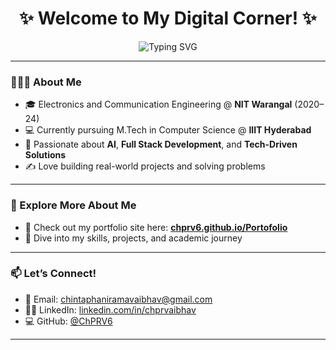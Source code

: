 <h1 align="center">✨ Welcome to My Digital Corner! ✨</h1>

<p align="center">
  <img src="https://readme-typing-svg.demolab.com?font=Fira+Code&pause=1000&center=true&vCenter=true&multiline=true&width=435&lines=Hey+there!+I'm+Phani+Rama+Vaibhav+%F0%9F%91%8B;ECE+@+NITW+%7C+MTech+CSE+@+IIIT-H" alt="Typing SVG" />
</p>

---

### 👨🏻‍🎓 About Me
- 🎓 Electronics and Communication Engineering @ **NIT Warangal** (2020–24)
- 💻 Currently pursuing M.Tech in Computer Science @ **IIIT Hyderabad**
- 🌱 Passionate about **AI**, **Full Stack Development**, and **Tech-Driven Solutions**
- ✍️ Love building real-world projects and solving problems

---

### 🔗 Explore More About Me
- 💼 Check out my portfolio site here: [**chprv6.github.io/Portofolio**](https://chprv6.github.io/Portofolio/)
- 📌 Dive into my skills, projects, and academic journey

---

### 📫 Let’s Connect!
- 📧 Email: chintaphaniramavaibhav@gmail.com
- 🧑‍💼 LinkedIn: [linkedin.com/in/chprvaibhav](https://linkedin.com/in/vaibhav-chinta)
- 💻 GitHub: [@ChPRV6](https://github.com/ChPRV6)

---

<!---
ChPRV6/ChPRV6 is a ✨ special ✨ repository because its `README.md` (this file) appears on your GitHub profile.
You can click the Preview link to take a look at your changes.
--->
